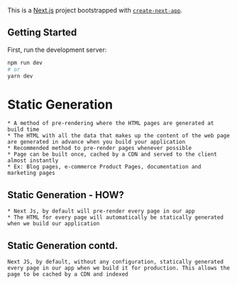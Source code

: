 This is a [Next.js](https://nextjs.org/) project bootstrapped with [`create-next-app`](https://github.com/vercel/next.js/tree/canary/packages/create-next-app).

## Getting Started

First, run the development server:

```bash
npm run dev
# or
yarn dev
```

# Static Generation
    * A method of pre-rendering where the HTML pages are generated at build time
    * The HTML with all the data that makes up the content of the web page are generated in advance when you build your application
    * Recommended method to pre-render pages whenever possible
    * Page can be built once, cached by a CDN and served to the client almost instantly
    * Ex: Blog pages, e-commerce Product Pages, documentation and marketing pages

## Static Generation - HOW?

    * Next Js, by default will pre-render every page in our app
    * The HTML for every page will automatically be statically generated when we build our application

## Static Generation contd.
    Next JS, by default, without any configuration, statically generated every page in our app when we build it for production. This allows the page to be cached by a CDN and indexed
